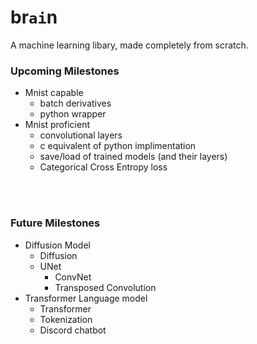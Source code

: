 # br`ai`n
A machine learning libary, made completely from scratch.

### Upcoming Milestones
- Mnist capable
    - batch derivatives
    - python wrapper
- Mnist proficient
    - convolutional layers
    - c equivalent of python implimentation
    - save/load of trained models (and their layers)
    - Categorical Cross Entropy loss

<br></br>
### Future Milestones
- Diffusion Model
    - Diffusion
    - UNet
        - ConvNet
        - Transposed Convolution
- Transformer Language model
    - Transformer
    - Tokenization
    - Discord chatbot
